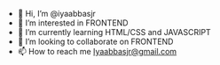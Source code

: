 - 👋 Hi, I’m @iyaabbasjr
- 👀 I’m interested in FRONTEND
- 🌱 I’m currently learning HTML/CSS and JAVASCRIPT
- 💞️ I’m looking to collaborate on FRONTEND
- 📫 How to reach me Iyaabbasjr@gmail.com

<!---
iyaabbasjr/iyaabbasjr is a ✨ special ✨ repository because its `README.md` (this file) appears on your GitHub profile.
You can click the Preview link to take a look at your changes.
--->
